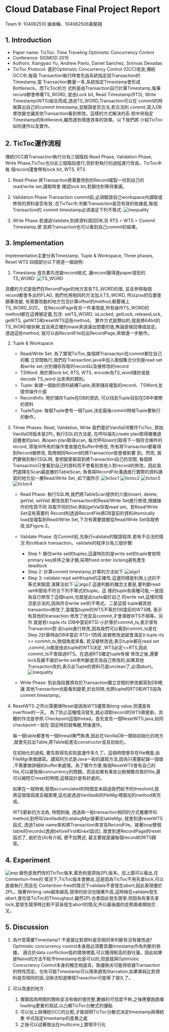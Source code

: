 # Cloud Database Final Project Report
Team 9: 104062510 謝承翰、104062506黃郁翔

## 1. Introduction
- Paper name: TicToc: Time Traveling Optimistic Concurrency Control
- Conference: SIGMOD 2015
- Authors: Xiangyao Yu, Andrew Pavlo, Daniel Sanchez, Srinivas Devadas
- TicToc Protocol:
	基於Optimistic Concurrency Control (OCC)改良,傳統OCC中,每個 Transaction執行時會先由系統指定該Transaction的Timestamp,當 Transaction數量一多,系統指定Timestamp會形成Bottleneck。而TicToc的方 式則是由Transaction自行計算Timestamp,每筆record都會帶著TS_WORD, 是由Lock bit, Read Timestamp(RTS), Write Timestamp(WTS)組合而成,透過TS_WORD,Transaction可以在 commit的時候算出自己的commit timestamp,並驗證是否合法,若合法則 commit,寫入DB使改變也讓其他Transaction看到修改。這樣的方式解決的系 統中央指定Timestamp的Bottleneck,繼而達到增進效率的效果。以下我們將 介紹TicToc如何運作以及實作。

## 2. TicToc運作流程
傳統OCC將Transaction執行分為三個階段:Read Phase, Validation Phase, Write Phase,TicToc也分此三個階段進行,但針對執行的過程進行改良。TicToc中每 個record還會帶有lock bit, WTS, RTS
1. Read Phase
將Transaction將需要用到的Record複製一份到自己的read/write set,讀取時會
確認lock bit,若鎖住則等待重讀。 

2. Validation Phase
Transaction commit前,必須驗證自己workspace內讀取或修改的資料是否有效 ,在TicToc中,判斷Transaction是否有效的依據是,每個Transaction的 commit timestamp必須滿足下列不等式:
![inequality](image/inequality.png)

3. Write Phase
若通過Validate,則將資料寫回DB,另 RTS = WTS = Commit Timestamp,使 其將Transaction也可以看到自己commit的結果。

## 3. Implementation
Implementation主要分為Timestamp, Tuple & Workspace, Three phases, Reset WTS
四個部分以下將逐一做說明:
1. Timestamp
首先要先改變record格式, 讓record塞得進paper提到的TS_WORD:
![TS_WORD](image/tsword.png)

具體的方式是我們在RecordPage的地方宣告TS_WORD的值, 並且參照每個record都會多出的FLAG, 我們也用相同的方法加入TS_WORD, 所以pos的位置會跟著改變, 有需要改動的地方包含計算offset的method,都要補上TS_WORD_SIZE。
在RecordPage有另一件事情是,所有操作TS_WORD的method都在這裡被定義,包含:
setTS_WORD, isLocked, getLock, releaseLock, getRTS, getWTS和resetWTS這些method。
實作方式是類似的,就是將64bit的TS_WORD做拆解,並且用正確的mask來過濾出想要的值,無論是做回傳或設定。
透過這些method, 就可以由RecordFile拉出RecordPage,來做進一步動作。

2. Tuple & Workspace
    - Read/Write Set:
        為了實現TicToc,每個將Transaction在commit都在自己的獨
立空間執行,我們在Transaction.java中加入兩個集合分別是read set和write set,分別儲存存取的record以及被修改的record
    - TSWord: 
        用於將lock bit, RTS, WTS, encode為TS_word儲存或是decode TS_word 出來用的類別。
    - Tuple: 
    新建一個新的資料結構Tuple,用來儲存複製的record、TSWord,並提供操作介面
    - RecordInfo: 
    用於儲存Tuple在DB的資訊, 可以找到Tuple目前在DB中實際的資料
    - TupleType: 每個Tuple會有一個Type,決定最後commit時候Tuple要執行的動作。
3. Three Phases: Read, Validation, Write
    我們基於VanillaDB實作TicToc, 原始VanillaDB版本是2PL, 執行SQL的方法是, 在呼叫端先create plan取得層層遞迴疊套的plan, 再open plan取得scan, 每次呼叫next()取得下一個符合條件的record, 原版中所有的操作會直接在Buffer中修改, 所有將Transaction都看得到Record被修改, 取用相同Record的將Transaction皆會被影響 到。然而, 我們要做到執行SQL時, 會把變更都寫到將Transaction自己的空間, 每個將Transaction只會看到自己的資料而不會看到其他人對record的修改。因此我們選擇在Scan最底層的TableScan, 負責與RecordFile溝通進行實際的資料讀寫的地方加一層Read/Write Set, 如下圖所示
![tictoc1](image/tictoc1.png)
![tictoc2](image/tictoc2.png)
![tictoc3](image/tictoc3.png)
![tictoc4](image/tictoc4.png)

    - Read Phase: 執行SQL時,我們將TableScan提供的介面(insert, delete, getVal,
setVal) 都改為對Transaction的Read/Write Set進行修改,根據操作的性質不同 存取不同的Set,例如getVal存取read set。若Read/Write Set沒有需要的 Record則透過RecordFile將DB當前的資料Atomically load並複製到Read/Write Set,下次有需要就都從Read/Write Set存取修改,如Figure.3。

    - Validate Phase: 在Commit前,先執行validate的驗證程序,若有不合法的情況 則rollback transaction。validate的程序分為三個步驟:
        - Step 1: 鎖住write set的tuples,這邊特別的是write set的tuple會依照 primary key排序之後才鎖,採用fixed order locking避免產生deadlock
        - Step 2: 計算commit timestamp,計算的方法如下
![algo1](image/algo1.png)
        - Step 3: validate read set中tuple的正確性,這邊同樣是利用上述的不等式來驗證,演算法如下
![algo2](image/algo2.png)
    這邊判斷的概念主要是,要判斷read set中那些不符合下列不等式的tuple。這 樣的tuple有兩種可能,一是因為自已修改了這個tuple,也就是此tuple屬於自己 的write set,這樣的情況是合法的,因為符合write set的不等式。二是這個 tuple被其他transaction修改了,當複製tuple的WTS不等於DB當前的WTS時, 表示有其他的transaction 修改了他並且commit,才會導致WTS不相等。另外 就是若r.tuple.rts (DB中當前RTS) 小於等於commit_ts,表示曾有Transaction對 此tuple進行修改,因為我們可以看到commit_ts是在Step 2計算時由DB中當前 RTS+1而得,故被修改過就會滿足(r.tuple.rts <= commit_ts,換個角度來看, 若沒被修改過,表示tuple都在read set ,commit_ts都是由此tuple的WTS決定 ,WTS必定<=RTS,因此commit_ts不會超過RTS。在透過RTS確定tuple有被 修改之後,還要lock及屬不屬於write set來判斷是否為自己修改的,如果其他 Transaction改的,表示此Tuple的資料已是unclean了,必須abort。
    ![inequality](image/inequality.png)

    - Write Phase: 到此階段要將存於Transaction獨立空間的修改都寫到DB裡,讓 其他Transaction也能看到變更,於此同時,也將tuple的RTS和WTS設為 commit timestamp。

4. ResetWTS
    之所以需要做Reset是因為WTS儘管為long value,但還是有overflow的一天。 為了防止這種情況發生,就必須對record的WTS做更新。具體的作法是參照 Checkpoint這個thread。首先宣告一個ResetWTS.java,如同checkpoint一般在 固定時刻就喚醒,然後運作。   

    每一個table都會有一個thread專門負責,因此在VanillaDB一開始初始化的地方 ,就會先拉出Table,將Table給進去constructor並且初始化。   
    
    在初始化的過程, 要先取得先前到底運作多久了。這個時間會存在file裡面,由 FileMgr來做讀寫。讀寫的方式是Java一般的讀寫方法,因為只需要紀錄一個值
,不需要做詳細的buffer來處理。為了實作方便,每個ResetWTS會有自己的 file,可以避免掉concurrency的問題。而且如果有某些比較頻繁存取的file,還 可以縮短它reset的時間,這樣設計是有好處的。   

    如果在一般時候,發現accumulated的時間並未超過我們給予的threshold,就 將這個值寫進去檔案裡,這也是透過Vanilladb的fileMgr裡面加的method來完成。
    
    WTS更新的方法為, 時間到後, 透過與一般transaction相同的方式層層呼叫 method,到呼叫Vanilladb的catalogMgr接著往tableMgr, 就會到達resetWTS 函式, 透過Table name來和將Transaction來宣告RecordFile。接著loop整個 table的records(透過beforeFirst和next函式), 就會到達RecordPage的reset 函式了, 由於在(A)有介紹, 便不加贅述, 最主要就是讓每個record的WTS歸零。
    
## 4. Experiment
![exp](image/exp.png)
綠色是我們改的TicToc版本,藍色則是原始2PL版本。從上圖可以看出,在Contention-free的 情況下,TicToc版本會勝出,這是因為TicToc不用先拿lock,可以直接執行,而且在 Contention-free的情況下validate不會發生abort,因此表現優於2PL。隨著Writing rate越來越高,競爭的狀況也隨著升高,這時候在validate發生abort,會拉低TicToc的Throughput,雖然2PL也會因此發生競爭,但因為有事先拿lock,當發生競爭時比較不容易發生abort的情況,所以最後圖的走勢兩者開始交叉。

## 5. Discussion
1. 為什麼需要Timestamp? 不直接比對資料是否相同來判斷有沒有被改過?    
Optimistic concurrency control本身就必須要具備timestamp作為判斷的依據。 適合於data confliction低的環境裡面,可以獲得較高的吞吐量。因此如果是Naive的方法不給予timestamp也是可以的,但是就與Optimistic Concurrency Control本身的概念相違背。孰優孰劣可能得依據Transaction的特性而定。也有可能Timestamp可以用來避免Starvation,如果單純比對資料是否相同的話,沒辦法知道哪個Trasaction可能等了很久了。

2. 可以改進的地方   
    1. 實驗因為時間的關係並沒有做的很完整,數據的可信度不夠,之後應要跑跑看
loading更重的測試,以凸顯TicToc分散式的優點
    2. 可以加上與傳統OCC的比較,才能說明TicToc分散式決定timestamp與傳統集
中式指定timestamp的差異之處
    3. 之後可以試著做出在multicore上實現平行化
